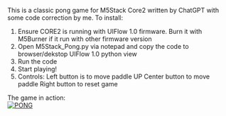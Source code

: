 This is a classic pong game for M5Stack Core2 written by ChatGPT with some code correction by me. 
To install: 
1. Ensure CORE2 is running with UIFlow 1.0 firmware. Burn it with M5Burner if it run with other firmware version
2. Open M5Stack_Pong.py via notepad and copy the code to browser/dekstop UIFlow 1.0 python view
3. Run the code
4. Start playing!
5. Controls:
   Left button is to move paddle UP
   Center button to move paddle
   Right button to reset game

The game in action:<br/>
[![PONG](http://img.youtube.com/vi/C0Vd9nHkdZk/0.jpg)](http://www.youtube.com/watch?v=C0Vd9nHkdZk "PONG")

